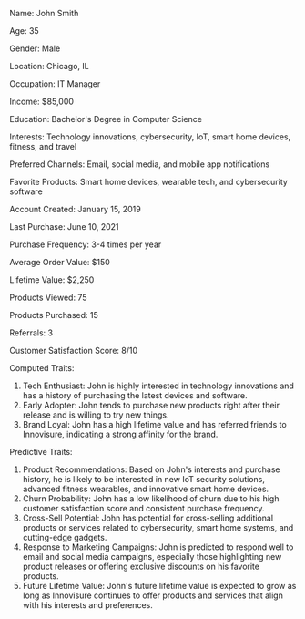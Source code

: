 Name: John Smith

Age: 35

Gender: Male

Location: Chicago, IL

Occupation: IT Manager

Income: $85,000

Education: Bachelor's Degree in Computer Science

Interests: Technology innovations, cybersecurity, IoT, smart home devices, fitness, and travel

Preferred Channels: Email, social media, and mobile app notifications

Favorite Products: Smart home devices, wearable tech, and cybersecurity software

Account Created: January 15, 2019

Last Purchase: June 10, 2021

Purchase Frequency: 3-4 times per year

Average Order Value: $150

Lifetime Value: $2,250

Products Viewed: 75

Products Purchased: 15

Referrals: 3

Customer Satisfaction Score: 8/10

Computed Traits:

1. Tech Enthusiast: John is highly interested in technology innovations and has a history of purchasing the latest devices and software.
2. Early Adopter: John tends to purchase new products right after their release and is willing to try new things.
3. Brand Loyal: John has a high lifetime value and has referred friends to Innovisure, indicating a strong affinity for the brand.

Predictive Traits:

1. Product Recommendations: Based on John's interests and purchase history, he is likely to be interested in new IoT security solutions, advanced fitness wearables, and innovative smart home devices.
2. Churn Probability: John has a low likelihood of churn due to his high customer satisfaction score and consistent purchase frequency.
3. Cross-Sell Potential: John has potential for cross-selling additional products or services related to cybersecurity, smart home systems, and cutting-edge gadgets.
4. Response to Marketing Campaigns: John is predicted to respond well to email and social media campaigns, especially those highlighting new product releases or offering exclusive discounts on his favorite products.
5. Future Lifetime Value: John's future lifetime value is expected to grow as long as Innovisure continues to offer products and services that align with his interests and preferences.